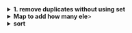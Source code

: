 
<details>
  <summary><strong>1. remove duplicates without using set</strong></summary>
    1.using foreach and includes() method.
    2.using filter to get index of each element to match with current index 


```typescript
let data = [3, 5, , 1, 1, 1, 1, 2, 3];
const filteredData = data.filter((v, i) => {
  return data.indexOf(v) === i;
});
console.log(filteredData);
const removeZero = data.filter((v) => {
  return v !== 1;
});
console.log(removeZero);
const nData = [1, 2, 2, 1, 2, 3, 1];
const z = [...new Set(nData)];
console.log(z);
```
</details>
<details>
  <summary><strong>Map to add how many ele</strong>></summary>
  
  
```typescript
  const a = new Map();
data.forEach((r) => {
  if (a.has(r)) {
    let d = a.get(r);
    a.set(r, ++d);
  } else a.set(r, 1);
});
for (let [k, o] of a) {
  console.log(k, o);
}
```

</details>
<details>
  <summary><strong>sort</strong></summary>

```typescript
const g = ['a', 'b', 'g', 'a']
g.sort();
console.log(g)

// Create an Array
const points = [40, 100, 1, 5, 25, 10];

// Sort the Array
points.sort(function(a, b){return a-b});
```

</details>

 
      